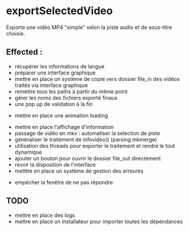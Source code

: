 # exportSelectedVideo
Exporte une vidéo MP4 "simple" selon la piste audio et de sous-titre choisie.

## Effected :
+ récupérer les informations de langue
+ préparer une interface graphique
+ mettre en place un système de copie vers dossier file_in des vidéos traités via interface graphique
+ remettre tous les paths à partir du même point
+ gérer les noms des fichiers exporté finaux
+ une pop up de validation à la fin 
* mettre en place une animation loading
+ mettre en place l'affichage d'information
+ passage de vidéo en mkv : automatiser la selection de piste
+ généraliser le traitement de infovideo() (parsing mkmerge)
+ utilisation des threads pour exporter le traitement et rendre le tout dynamique
+ ajouter un bouton pour ouvrir le dossier file_out directement
+ revoir la disposition de l'interface
+ metttre en place un système de gestion des erreures
- empécher la fenêtre de ne pas répondre
<!-- https://www.developpez.net/forums/d1333235/c-cpp/bibliotheques/qt/debuter/programme-ne-repond-pendant-chargement-d-qprogressbar/ -->
<!-- https://www.developpez.net/forums/d1331300/c-cpp/bibliotheques/qt/debuter/lecture-d-fichier-lourd/#post7232463 -->
<!-- https://qt-quarterly.developpez.com/qq-27/conserver-reactivite-ihm/ -->
<!-- https://www.pythonguis.com/tutorials/multithreading-pyqt-applications-qthreadpool/ -->

## TODO
- mettre en place des logs
- mettre en place un installateur pour importer toutes les dépendances